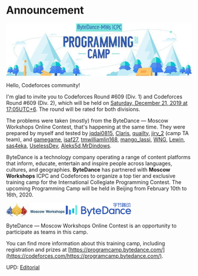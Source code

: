 # Announcement

![ ](images/c7d364e24807480f1a7baf8da3ea9e38173119d4.jpg) 

Hello, Codeforces community!

I'm glad to invite you to Codeforces Round #609 (Div. 1) and Codeforces Round #609 (Div. 2), which will be held on [Saturday, December 21, 2019 at 17:05UTC+6](https://codeforces.com/https://www.timeanddate.com/worldclock/fixedtime.html?day=21&month=12&year=2019&hour=14&min=5&sec=0&p1=166). The round will be rated for both divisions.

The problems were taken (mostly) from the ByteDance — Moscow Workshops Online Contest, that's happening at the same time. They were prepared by myself and tested by [jqdai0815](https://codeforces.com/profile/jqdai0815 "Legendary Grandmaster jqdai0815"), [Claris](https://codeforces.com/profile/Claris "Grandmaster Claris"), [quailty](https://codeforces.com/profile/quailty "Grandmaster quailty"), [jiry_2](https://codeforces.com/profile/jiry_2 "International Grandmaster jiry_2") (camp TA team), and [gamegame](https://codeforces.com/profile/gamegame "International Grandmaster gamegame"), [isaf27](https://codeforces.com/profile/isaf27 "International Grandmaster isaf27"), [tmwilliamlin168](https://codeforces.com/profile/tmwilliamlin168 "International Grandmaster tmwilliamlin168"), [mango_lassi](https://codeforces.com/profile/mango_lassi "International Grandmaster mango_lassi"), [WNG](https://codeforces.com/profile/WNG "Master WNG"), [Lewin](https://codeforces.com/profile/Lewin "International Grandmaster Lewin"), [sas4eka](https://codeforces.com/profile/sas4eka "Master sas4eka"), [UselessDev](https://codeforces.com/profile/UselessDev "Expert UselessDev"), [Aleks5d](https://codeforces.com/profile/Aleks5d "Master Aleks5d"),[MrDindows](https://codeforces.com/profile/MrDindows "Grandmaster MrDindows").

ByteDance is a technology company operating a range of content platforms that inform, educate, entertain and inspire people across languages, cultures, and geographies. **ByteDance** has partnered with **Moscow Workshops** ICPC and Codeforces to organize a top tier and exclusive training camp for the International Collegiate Programming Contest. The upcoming Programming Camp will be held in Beijing from February 10th to 16th, 2020.

![ ](images/0de50d85ee5c73921e51a43052f9aba2daee819a.jpg) ![ ](images/311f51c457fe2d77eddaf06e3025616a5ce2a3d2.jpg)

ByteDance — Moscow Workshops Online Contest is an opportunity to participate as teams in this camp.

You can find more information about this training camp, including registration and prizes at [https://programcamp.bytedance.com/](https://codeforces.com/https://programcamp.bytedance.com/).

UPD: [Editorial](Tutorial_(en).md)

